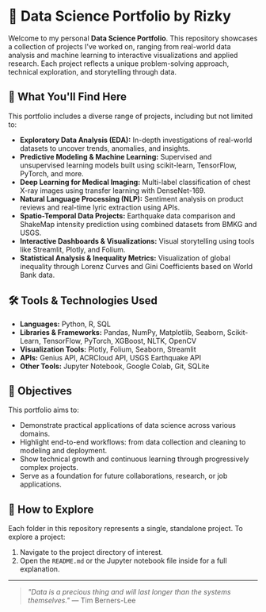 # 🧠 Data Science Portfolio by Rizky

Welcome to my personal **Data Science Portfolio**. This repository showcases a collection of projects I’ve worked on, ranging from real-world data analysis and machine learning to interactive visualizations and applied research. Each project reflects a unique problem-solving approach, technical exploration, and storytelling through data.

## 🚀 What You'll Find Here

This portfolio includes a diverse range of projects, including but not limited to:

- **Exploratory Data Analysis (EDA):** In-depth investigations of real-world datasets to uncover trends, anomalies, and insights.
- **Predictive Modeling & Machine Learning:** Supervised and unsupervised learning models built using scikit-learn, TensorFlow, PyTorch, and more.
- **Deep Learning for Medical Imaging:** Multi-label classification of chest X-ray images using transfer learning with DenseNet-169.
- **Natural Language Processing (NLP):** Sentiment analysis on product reviews and real-time lyric extraction using APIs.
- **Spatio-Temporal Data Projects:** Earthquake data comparison and ShakeMap intensity prediction using combined datasets from BMKG and USGS.
- **Interactive Dashboards & Visualizations:** Visual storytelling using tools like Streamlit, Plotly, and Folium.
- **Statistical Analysis & Inequality Metrics:** Visualization of global inequality through Lorenz Curves and Gini Coefficients based on World Bank data.

## 🛠️ Tools & Technologies Used

- **Languages:** Python, R, SQL  
- **Libraries & Frameworks:** Pandas, NumPy, Matplotlib, Seaborn, Scikit-Learn, TensorFlow, PyTorch, XGBoost, NLTK, OpenCV  
- **Visualization Tools:** Plotly, Folium, Seaborn, Streamlit  
- **APIs:** Genius API, ACRCloud API, USGS Earthquake API  
- **Other Tools:** Jupyter Notebook, Google Colab, Git, SQLite

## 🎯 Objectives

This portfolio aims to:

- Demonstrate practical applications of data science across various domains.
- Highlight end-to-end workflows: from data collection and cleaning to modeling and deployment.
- Show technical growth and continuous learning through progressively complex projects.
- Serve as a foundation for future collaborations, research, or job applications.

## 📁 How to Explore

Each folder in this repository represents a single, standalone project. To explore a project:

1. Navigate to the project directory of interest.
2. Open the `README.md` or the Jupyter notebook file inside for a full explanation.

---

> *"Data is a precious thing and will last longer than the systems themselves."* — Tim Berners-Lee
